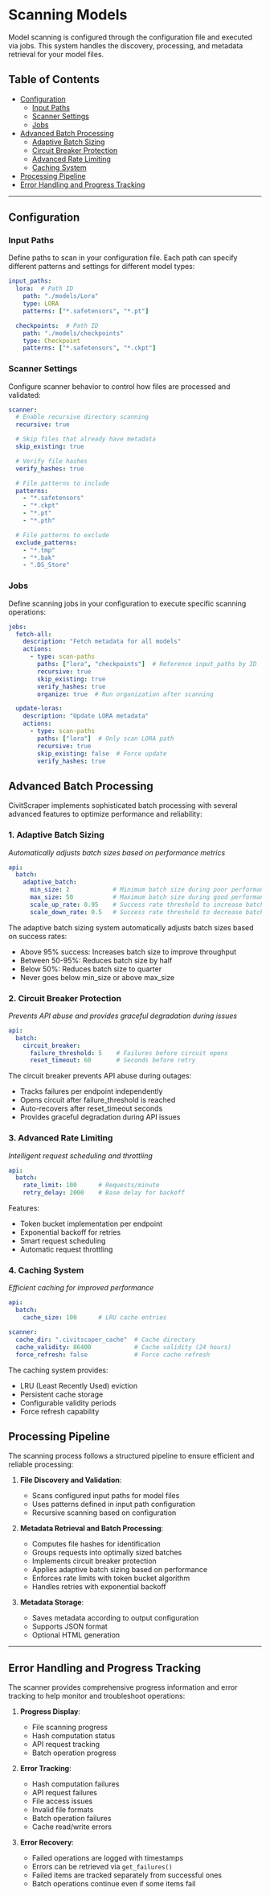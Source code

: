 # Scanning Models

Model scanning is configured through the configuration file and executed via jobs. This system handles the discovery, processing, and metadata retrieval for your model files.

## Table of Contents
- [Configuration](#configuration)
  - [Input Paths](#input-paths)
  - [Scanner Settings](#scanner-settings)
  - [Jobs](#jobs)
- [Advanced Batch Processing](#advanced-batch-processing)
  - [Adaptive Batch Sizing](#1-adaptive-batch-sizing)
  - [Circuit Breaker Protection](#2-circuit-breaker-protection)
  - [Advanced Rate Limiting](#3-advanced-rate-limiting)
  - [Caching System](#4-caching-system)
- [Processing Pipeline](#processing-pipeline)
- [Error Handling and Progress Tracking](#error-handling-and-progress-tracking)

---

## Configuration

### Input Paths

Define paths to scan in your configuration file. Each path can specify different patterns and settings for different model types:

```yaml
input_paths:
  lora:  # Path ID
    path: "./models/Lora"
    type: LORA
    patterns: ["*.safetensors", "*.pt"]

  checkpoints:  # Path ID
    path: "./models/checkpoints"
    type: Checkpoint
    patterns: ["*.safetensors", "*.ckpt"]
```

### Scanner Settings

Configure scanner behavior to control how files are processed and validated:

```yaml
scanner:
  # Enable recursive directory scanning
  recursive: true

  # Skip files that already have metadata
  skip_existing: true

  # Verify file hashes
  verify_hashes: true

  # File patterns to include
  patterns:
    - "*.safetensors"
    - "*.ckpt"
    - "*.pt"
    - "*.pth"

  # File patterns to exclude
  exclude_patterns:
    - "*.tmp"
    - "*.bak"
    - ".DS_Store"
```

### Jobs

Define scanning jobs in your configuration to execute specific scanning operations:

```yaml
jobs:
  fetch-all:
    description: "Fetch metadata for all models"
    actions:
      - type: scan-paths
        paths: ["lora", "checkpoints"]  # Reference input_paths by ID
        recursive: true
        skip_existing: true
        verify_hashes: true
        organize: true  # Run organization after scanning

  update-loras:
    description: "Update LORA metadata"
    actions:
      - type: scan-paths
        paths: ["lora"]  # Only scan LORA path
        recursive: true
        skip_existing: false  # Force update
        verify_hashes: true
```

## Advanced Batch Processing

CivitScraper implements sophisticated batch processing with several advanced features to optimize performance and reliability:

### 1. Adaptive Batch Sizing
*Automatically adjusts batch sizes based on performance metrics*
```yaml
api:
  batch:
    adaptive_batch:
      min_size: 2            # Minimum batch size during poor performance
      max_size: 50           # Maximum batch size during good performance
      scale_up_rate: 0.95    # Success rate threshold to increase batch size
      scale_down_rate: 0.5   # Success rate threshold to decrease batch size
```

The adaptive batch sizing system automatically adjusts batch sizes based on success rates:
- Above 95% success: Increases batch size to improve throughput
- Between 50-95%: Reduces batch size by half
- Below 50%: Reduces batch size to quarter
- Never goes below min_size or above max_size

### 2. Circuit Breaker Protection
*Prevents API abuse and provides graceful degradation during issues*
```yaml
api:
  batch:
    circuit_breaker:
      failure_threshold: 5    # Failures before circuit opens
      reset_timeout: 60       # Seconds before retry
```

The circuit breaker prevents API abuse during outages:
- Tracks failures per endpoint independently
- Opens circuit after failure_threshold is reached
- Auto-recovers after reset_timeout seconds
- Provides graceful degradation during API issues

### 3. Advanced Rate Limiting
*Intelligent request scheduling and throttling*
```yaml
api:
  batch:
    rate_limit: 100      # Requests/minute
    retry_delay: 2000    # Base delay for backoff
```

Features:
- Token bucket implementation per endpoint
- Exponential backoff for retries
- Smart request scheduling
- Automatic request throttling

### 4. Caching System
*Efficient caching for improved performance*
```yaml
api:
  batch:
    cache_size: 100      # LRU cache entries

scanner:
  cache_dir: ".civitscaper_cache"  # Cache directory
  cache_validity: 86400            # Cache validity (24 hours)
  force_refresh: false             # Force cache refresh
```

The caching system provides:
- LRU (Least Recently Used) eviction
- Persistent cache storage
- Configurable validity periods
- Force refresh capability

## Processing Pipeline

The scanning process follows a structured pipeline to ensure efficient and reliable processing:

1. **File Discovery and Validation**:
   - Scans configured input paths for model files
   - Uses patterns defined in input path configuration
   - Recursive scanning based on configuration

2. **Metadata Retrieval and Batch Processing**:
   - Computes file hashes for identification
   - Groups requests into optimally sized batches
   - Implements circuit breaker protection
   - Applies adaptive batch sizing based on performance
   - Enforces rate limits with token bucket algorithm
   - Handles retries with exponential backoff

3. **Metadata Storage**:
   - Saves metadata according to output configuration
   - Supports JSON format
   - Optional HTML generation

---

## Error Handling and Progress Tracking

The scanner provides comprehensive progress information and error tracking to help monitor and troubleshoot operations:

1. **Progress Display**:
   - File scanning progress
   - Hash computation status
   - API request tracking
   - Batch operation progress

2. **Error Tracking**:
   - Hash computation failures
   - API request failures
   - File access issues
   - Invalid file formats
   - Batch operation failures
   - Cache read/write errors

3. **Error Recovery**:
   - Failed operations are logged with timestamps
   - Errors can be retrieved via `get_failures()`
   - Failed items are tracked separately from successful ones
   - Batch operations continue even if some items fail
